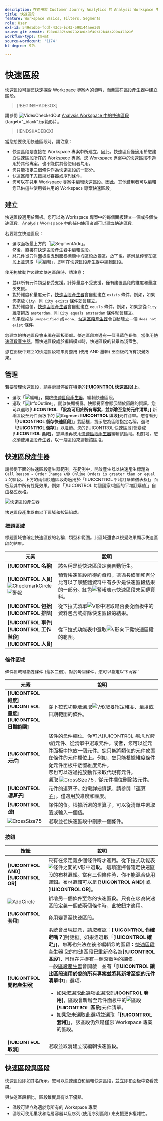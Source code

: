```yaml
---
description: 在適用於 Customer Journey Analytics 的 Analysis Workspace 中使用快速區段
title: 快速區段
feature: Workspace Basics, Filters, Segments
role: User
exl-id: 549e5db5-fcdf-43c5-bc43-590144aee309
source-git-commit: f03c82375a907821c8e3f40b32b4d4200a47323f
workflow-type: tm+mt
source-wordcount: '1174'
ht-degree: 92%

---
```


# 快速區段

快速區段可讓您快速探索 Workspace 專案內的資料，而無需在[區段產生器](/help/components/filters/create-filters.md)中建立區段。



>[!BEGINSHADEBOX]

請參閱 ![VideoCheckedOut](/help/assets/icons/VideoCheckedOut.svg) [Analysis Workspace 中的快速區段](https://video.tv.adobe.com/v/341466/?quality=12&learn=on){target="_blank"}示範影片。

>[!ENDSHADEBOX]


當您想要使用快速區段時，請注意：

* 快速區段是直接在 Workspace 專案中所建立。因此，快速區段僅適用於您建立快速區段所在的 Workspace 專案。您 Workspace 專案中的快速區段不適用於其他專案，也不能供其他使用者共用。
* 您只能指定三個條件作為快速區段的一部分。
* 快速區段不支援巢狀容器或序列條件。
* 您可以在共用 Workspace 專案中編輯快速區段。因此，其他使用者可以編輯您已供這些使用者共用的 Workspace 專案快速區段。

## 建立

快速區段適用於面板。您可以為 Workspace 專案中的每個面板建立一個或多個快速區段。Analysis Workspace 中的任何使用者都可以建立快速區段。

若要建立快速區段：

* 選取面板最上方的「![SegmentAdd](/help/assets/icons/FilterAdd.svg)」。<br/>然後，直接在[快速區段產生器](#quick-filter-builder)中編輯區段。
* 將元件從元件面板拖曳到面板標題中的區段放置區。放下後，將滑鼠停留在區段上並選取「![編輯](/help/assets/icons/Edit.svg)」，即可在[快速區段產生器](#quick-filter-builder)中編輯區段。

使用拖放動作來建立快速區段時，請注意：

* 並非所有元件類型都受支援。計算量度不受支援，僅有建置區段的維度和量度受支援。
* 對於維度和量度元件，[快速區段產生器](#quick-filter-builder)會自動建立 `exists` 條件。例如，如果您拖放 `City`，則 `City exists` 條件就會建立。
* 對於維度值，[快速區段產生器](#quick-filter-builder)會自動建立 `equals` 條件。例如，如果您從 `City` 維度拖放 `amsterdam`，則 `City equals amsterdam` 條件就會建立。
* 如果您拖放 `unspecified` 或 `none`，[快速區段產生器](#quick-filter-builder)會自動建立一個 `does not exist` 條件。

您建立的快速區段會出現在面板頂部。快速區段左邊有一個淺藍色長條。當使用[快速區段產生器](#quick-filter-builder)，而快速區段處於編輯模式時，快速區段的背景為淺藍色。

您在面板中建立的快速區段結果將套用 (使用 AND 邏輯) 至面板的所有視覺效果。


## 管理

若要管理快速區段，請將滑鼠停留在特定的&#x200B;**[!UICONTROL 快速區段]**&#x200B;上。

* 選取「![編輯](/help/assets/icons/Edit.svg)」，開啟[快速區段產生器](#quick-filter-builder)，編輯快速區段。
* 選取「![InfoOutline](/help/assets/icons/InfoOutline.svg)」，開啟快顯視窗。快顯視窗會顯示關於區段的資訊。您可以選取&#x200B;**[!UICONTROL 「設為可用於所有專案，並新增至您的元件清單」]** 新增區段至元件面板中的 ![Segment](/help/assets/icons/Segmentation.svg) **[!UICONTROL 區段]**&#x200B;元件清單。您會看到「**[!UICONTROL 儲存快速區段]**」對話框，提示您為區段指定名稱。選取「**[!UICONTROL 儲存]**」以繼續。您的[!UICONTROL 快速區段]會變成&#x200B;**[!UICONTROL 區段]**。您無法再使用[快速區段產生器](#quick-filter-builder)編輯該區段。相對地，您必須使用[區段產生器](filter-builder.md)，以一般區段來編輯該區段。

## 快速區段產生器

請參閱下面的快速區段產生器範例。在範例中，開啟產生器以快速產生標題為 `Call Reason = Order Change AND Online Orders is greater than or equal 1` 的區段。上方的兩個快速區段均適用於「[!UICONTROL 平均訂購值儀表板]」面板及其中所有視覺效果，例如「[!UICONTROL 每個國家/地區的平均訂購值]」自由格式表格。

![快速區段產生器](assets/quick-filter-builder.png)

快速區段產生器由以下區域和按鈕組成。

### 標題區域

標題區域會確定快速區段的名稱、類型和範圍。此區域還會以視覺效果顯示快速區段的結果。

| 元素 | 說明 |
|---|---|
| **[!UICONTROL 名稱]** | 該名稱是從快速區段定義自動衍生。 |
| **[!UICONTROL 人員]** <br/>![CheckmarkCircle](/help/assets/icons/CheckmarkCircle.svg) ![警報](/help/assets/icons/Alert.svg) | 預覽快速區段所得的資料。透過長條圖和百分比可以了解整體資料中有多少是快速區段結果的一部分。紅色![警報](/help/assets/icons/Alert.svg)表示快速區段未回傳資料。 |
| **[!UICONTROL 包括]**<br/>**[!UICONTROL 排除]** | 從下拉式清單![V形](/help/assets/icons/ChevronDown.svg)中選取是否要從面板中的資料包含或排除快速區段的結果。 |
| **[!UICONTROL 事件]**<br/>**[!UICONTROL 工作階段]**<br/>**[!UICONTROL 人員]** | 從下拉式功能表中選取![V形向下鍵](/help/assets/icons/ChevronDown.svg)快速區段的範圍。 |

### 條件區域

條件區域可指定條件 (最多三個)。對於每個條件，您可以指定以下內容：

| 元素 | 說明 |
|---|---|
| **[!UICONTROL 維度]**<br/>**[!UICONTROL 量度]**<br/>**[!UICONTROL 日期範圍]** | 從下拉式功能表選取![V形](/help/assets/icons/ChevronDown.svg)您要指定維度、量度或日期範圍的條件。 |
| **[!UICONTROL *元件&#x200B;*]** | 條件的元件欄位。你可以&#x200B;[!UICONTROL *輸入以新增*]&#x200B;元件、從清單中選取元件，或者，您可以從元件面板中拖放一個元件。您只能將類似的元件放置在條件的元件欄位上。例如，您只能根據維度條件從元件面板中放置維度元件。<br/>您也可以透過拖放動作來取代現有元件。<br/>選取 ![CrossSize75](/help/assets/icons/CrossSize75.svg)，從元件欄位刪除該元件。 |
| **[!UICONTROL *運算子&#x200B;*]** | 元件的運算子。如需詳細資訊，請參閱「[運算子](operators.md)」。僅適用於維度和量度。 |
| **[!UICONTROL *值&#x200B;*]** | 條件的值。根據所選的運算子，可以從清單中選取值或輸入一個值。 |
| ![CrossSize75](/help/assets/icons/CrossSize75.svg) | 選取並從快速區段中刪除一個條件。 |

### 按鈕

| 按鈕 | 說明 |
|---|---|
| **[!UICONTROL AND]**<br/>**[!UICONTROL OR]** | 只有在您定義多個條件時才適用。從下拉式功能表![條件之間的V形](/help/assets/icons/ChevronDown.svg)中選取。 這項選擇會確定快速區段的布林邏輯。當有三個條件時，你不能混合使用邏輯。布林邏輯可以是 **[!UICONTROL AND]** 或 **[!UICONTROL OR]**。 |
| ![AddCircle](/help/assets/icons/AddCircle.svg) | 新增另一個條件至您的快速區段。只有在您為快速區段定義一個或兩個條件時，此按鈕才適用。 |
| **[!UICONTROL 套用]** | 套用變更至快速區段。 |
| **[!UICONTROL 開啟產生器]** | 系統會出現提示，請您確認：**[!UICONTROL 你確定嗎？]**&#x200B;對話框。如果您選取「**[!UICONTROL 確定」]**，您再也無法在後者編輯您的區段：[快速區段產生器](#quick-filter-builder) 您的快速區段已重新命名為&#x200B;**[!UICONTROL 區段]**，且現在左邊有一個深藍色的細條。<br/>一般[區段產生器](filter-builder.md)會開啟，並有「**[!UICONTROL 讓此區段適用於您的所有專案並將其新增至您的元件清單中]**」選項。 <ul><li>如果您選取此選項並選取&#x200B;**[!UICONTROL 套用]**，區段會新增至元件面板中的![區段](/help/assets/icons/Segmentation.svg) **[!UICONTROL 區段]**&#x200B;元件清單。</li><li>如果您未選取此選項並選取「**[!UICONTROL 套用]**」，該區段仍然是僅限 Workspace 專案的區段。</li></ul> |
| **[!UICONTROL 取消]** | 選取並取消建立或編輯快速區段。 |

## 快速區段與區段

快速區段即如其名所示。您可以快速建立和編輯快速區段，並立即在面板中查看效果。

與快速區段相比，區段確實具有以下優點。

* 區段可建立為適於您所有的 Workspace 專案
* 區段可使用巢狀和階層容器以及序列 (使用序列區段) 來支援更多複雜性。



